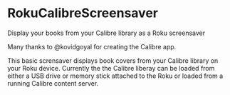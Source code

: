 # RokuCalibreScreensaver
Display your books from your Calibre library as a Roku screensaver

Many thanks to @kovidgoyal for creating the Calibre app. 

This basic scrensaver displays book covers from your Calibre library on your Roku device. 
Currently the  the Calibre liberay can be loaded from either a USB drive or memory stick attached to the Roku or loaded from a running Calibre content server. 